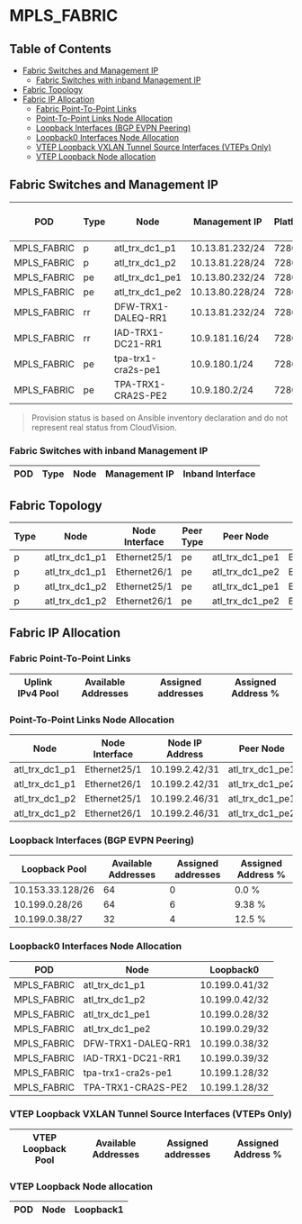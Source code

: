 # MPLS_FABRIC

## Table of Contents

- [Fabric Switches and Management IP](#fabric-switches-and-management-ip)
  - [Fabric Switches with inband Management IP](#fabric-switches-with-inband-management-ip)
- [Fabric Topology](#fabric-topology)
- [Fabric IP Allocation](#fabric-ip-allocation)
  - [Fabric Point-To-Point Links](#fabric-point-to-point-links)
  - [Point-To-Point Links Node Allocation](#point-to-point-links-node-allocation)
  - [Loopback Interfaces (BGP EVPN Peering)](#loopback-interfaces-bgp-evpn-peering)
  - [Loopback0 Interfaces Node Allocation](#loopback0-interfaces-node-allocation)
  - [VTEP Loopback VXLAN Tunnel Source Interfaces (VTEPs Only)](#vtep-loopback-vxlan-tunnel-source-interfaces-vteps-only)
  - [VTEP Loopback Node allocation](#vtep-loopback-node-allocation)

## Fabric Switches and Management IP

| POD | Type | Node | Management IP | Platform | Provisioned in CloudVision | Serial Number |
| --- | ---- | ---- | ------------- | -------- | -------------------------- | ------------- |
| MPLS_FABRIC | p | atl_trx_dc1_p1 | 10.13.81.232/24 | 7280R3 | Provisioned | - |
| MPLS_FABRIC | p | atl_trx_dc1_p2 | 10.13.81.228/24 | 7280R3 | Provisioned | - |
| MPLS_FABRIC | pe | atl_trx_dc1_pe1 | 10.13.80.232/24 | 7280R3 | Provisioned | - |
| MPLS_FABRIC | pe | atl_trx_dc1_pe2 | 10.13.80.228/24 | 7280R3 | Provisioned | - |
| MPLS_FABRIC | rr | DFW-TRX1-DALEQ-RR1 | 10.13.81.232/24 | 7280R3 | Provisioned | - |
| MPLS_FABRIC | rr | IAD-TRX1-DC21-RR1 | 10.9.181.16/24 | 7280R3 | Provisioned | - |
| MPLS_FABRIC | pe | tpa-trx1-cra2s-pe1 | 10.9.180.1/24 | 7280R3 | Provisioned | - |
| MPLS_FABRIC | pe | TPA-TRX1-CRA2S-PE2 | 10.9.180.2/24 | 7280R3 | Provisioned | - |

> Provision status is based on Ansible inventory declaration and do not represent real status from CloudVision.

### Fabric Switches with inband Management IP

| POD | Type | Node | Management IP | Inband Interface |
| --- | ---- | ---- | ------------- | ---------------- |

## Fabric Topology

| Type | Node | Node Interface | Peer Type | Peer Node | Peer Interface |
| ---- | ---- | -------------- | --------- | ----------| -------------- |
| p | atl_trx_dc1_p1 | Ethernet25/1 | pe | atl_trx_dc1_pe1 | Ethernet25/1 |
| p | atl_trx_dc1_p1 | Ethernet26/1 | pe | atl_trx_dc1_pe2 | Ethernet25/1 |
| p | atl_trx_dc1_p2 | Ethernet25/1 | pe | atl_trx_dc1_pe1 | Ethernet26/1 |
| p | atl_trx_dc1_p2 | Ethernet26/1 | pe | atl_trx_dc1_pe2 | Ethernet26/1 |

## Fabric IP Allocation

### Fabric Point-To-Point Links

| Uplink IPv4 Pool | Available Addresses | Assigned addresses | Assigned Address % |
| ---------------- | ------------------- | ------------------ | ------------------ |

### Point-To-Point Links Node Allocation

| Node | Node Interface | Node IP Address | Peer Node | Peer Interface | Peer IP Address |
| ---- | -------------- | --------------- | --------- | -------------- | --------------- |
| atl_trx_dc1_p1 | Ethernet25/1 | 10.199.2.42/31 | atl_trx_dc1_pe1 | Ethernet25/1 | 10.199.2.43/31 |
| atl_trx_dc1_p1 | Ethernet26/1 | 10.199.2.42/31 | atl_trx_dc1_pe2 | Ethernet25/1 | 10.199.2.43/31 |
| atl_trx_dc1_p2 | Ethernet25/1 | 10.199.2.46/31 | atl_trx_dc1_pe1 | Ethernet26/1 | 10.199.2.45/31 |
| atl_trx_dc1_p2 | Ethernet26/1 | 10.199.2.46/31 | atl_trx_dc1_pe2 | Ethernet26/1 | 10.199.2.45/31 |

### Loopback Interfaces (BGP EVPN Peering)

| Loopback Pool | Available Addresses | Assigned addresses | Assigned Address % |
| ------------- | ------------------- | ------------------ | ------------------ |
| 10.153.33.128/26 | 64 | 0 | 0.0 % |
| 10.199.0.28/26 | 64 | 6 | 9.38 % |
| 10.199.0.38/27 | 32 | 4 | 12.5 % |

### Loopback0 Interfaces Node Allocation

| POD | Node | Loopback0 |
| --- | ---- | --------- |
| MPLS_FABRIC | atl_trx_dc1_p1 | 10.199.0.41/32 |
| MPLS_FABRIC | atl_trx_dc1_p2 | 10.199.0.42/32 |
| MPLS_FABRIC | atl_trx_dc1_pe1 | 10.199.0.28/32 |
| MPLS_FABRIC | atl_trx_dc1_pe2 | 10.199.0.29/32 |
| MPLS_FABRIC | DFW-TRX1-DALEQ-RR1 | 10.199.0.38/32 |
| MPLS_FABRIC | IAD-TRX1-DC21-RR1 | 10.199.0.39/32 |
| MPLS_FABRIC | tpa-trx1-cra2s-pe1 | 10.199.1.28/32 |
| MPLS_FABRIC | TPA-TRX1-CRA2S-PE2 | 10.199.1.28/32 |

### VTEP Loopback VXLAN Tunnel Source Interfaces (VTEPs Only)

| VTEP Loopback Pool | Available Addresses | Assigned addresses | Assigned Address % |
| --------------------- | ------------------- | ------------------ | ------------------ |

### VTEP Loopback Node allocation

| POD | Node | Loopback1 |
| --- | ---- | --------- |
